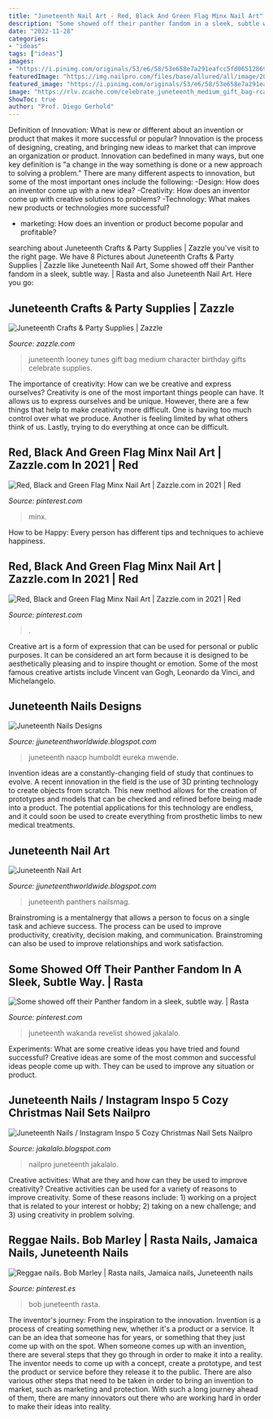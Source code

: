 ```yaml
---
title: "Juneteenth Nail Art - Red, Black And Green Flag Minx Nail Art"
description: "Some showed off their panther fandom in a sleek, subtle way."
date: "2022-11-28"
categories:
- "ideas"
tags: ["ideas"]
images:
- "https://i.pinimg.com/originals/53/e6/58/53e658e7a291eafcc5fd0651286969bb.jpg"
featuredImage: "https://img.nailpro.com/files/base/allured/all/image/2020/12/White.5fdcb9f020cea.png?auto=format%2Ccompress&amp;q=70&amp;rect=0%2C257%2C587%2C330&amp;w=700"
featured_image: "https://i.pinimg.com/originals/53/e6/58/53e658e7a291eafcc5fd0651286969bb.jpg"
image: "https://rlv.zcache.com/celebrate_juneteenth_medium_gift_bag-rca0a879e60f641808f869ad92d955118_zkqy3_307.jpg?rlvnet=1"
ShowToc: true
author: "Prof. Diego Gerhold"
---
```



Definition of Innovation: What is new or different about an invention or product that makes it more successful or popular?
Innovation is the process of designing, creating, and bringing new ideas to market that can improve an organization or product. Innovation can bedefined in many ways, but one key definition is "a change in the way something is done or a new approach to solving a problem." 
There are many different aspects to innovation, but some of the most important ones include the following: 
-Design: How does an inventor come up with a new idea? 
-Creativity: How does an inventor come up with creative solutions to problems? 
-Technology: What makes new products or technologies more successful? 
- marketing: How does an invention or product become popular and profitable?

	

		
searching about Juneteenth Crafts &amp; Party Supplies | Zazzle you've visit to the right page. We have 8 Pictures about Juneteenth Crafts &amp; Party Supplies | Zazzle like Juneteenth Nail Art, Some showed off their Panther fandom in a sleek, subtle way. | Rasta and also Juneteenth Nail Art. Here you go:
		
    
## Juneteenth Crafts &amp; Party Supplies | Zazzle

<img loading=lazy src="https://rlv.zcache.com/celebrate_juneteenth_medium_gift_bag-rca0a879e60f641808f869ad92d955118_zkqy3_307.jpg?rlvnet=1" onerror="this.onerror=null;this.src='https://tse4.mm.bing.net/th?id=OIP.V6kqUAus8RjxLhLCEYh0WgAAAA&amp;pid=15.1';" alt="Juneteenth Crafts &amp; Party Supplies | Zazzle">

_Source: zazzle.com_

>juneteenth looney tunes gift bag medium character birthday gifts celebrate supplies. 

	

The importance of creativity: How can we be creative and express ourselves?
Creativity is one of the most important things people can have. It allows us to express ourselves and be unique. However, there are a few things that help to make creativity more difficult. One is having too much control over what we produce. Another is feeling limited by what others think of us. Lastly, trying to do everything at once can be difficult.

    
## Red, Black And Green Flag Minx Nail Art | Zazzle.com In 2021 | Red

<img loading=lazy src="https://i.pinimg.com/originals/53/e6/58/53e658e7a291eafcc5fd0651286969bb.jpg" onerror="this.onerror=null;this.src='https://tse2.mm.bing.net/th?id=OIP.08EE30Hdwj-ZyI1WN309QwHaHa&amp;pid=15.1';" alt="Red, Black and Green Flag Minx Nail Art | Zazzle.com in 2021 | Red">

_Source: pinterest.com_

>minx. 

	

How to be Happy: Every person has different tips and techniques to achieve happiness.
 

    
## Red, Black And Green Flag Minx Nail Art | Zazzle.com In 2021 | Red

<img loading=lazy src="https://i.pinimg.com/236x/f6/67/0c/f6670c6a1e88ce57c33382af6bb983b7--african-wear-africans.jpg?nii=t" onerror="this.onerror=null;this.src='https://tse3.mm.bing.net/th?id=OIP.HbvKgI6yCLl7sGEiLGFcoAAAAA&amp;pid=15.1';" alt="Red, Black and Green Flag Minx Nail Art | Zazzle.com in 2021 | Red">

_Source: pinterest.com_

>. 

	

Creative art is a form of expression that can be used for personal or public purposes. It can be considered an art form because it is designed to be aesthetically pleasing and to inspire thought or emotion. Some of the most famous creative artists include Vincent van Gogh, Leonardo da Vinci, and Michelangelo.

    
## Juneteenth Nails Designs

<img loading=lazy src="https://www.times-standard.com/wp-content/uploads/2020/06/Juneteenth-Mwende.jpg?w=640" onerror="this.onerror=null;this.src='https://tse4.mm.bing.net/th?id=OIP.g4gsXEBMJUTCPZ1R68S_fQHaKe&amp;pid=15.1';" alt="Juneteenth Nails Designs">

_Source: jjuneteenthworldwide.blogspot.com_

>juneteenth naacp humboldt eureka mwende. 

	

Invention ideas are a constantly-changing field of study that continues to evolve. A recent innovation in the field is the use of 3D printing technology to create objects from scratch. This new method allows for the creation of prototypes and models that can be checked and refined before being made into a product. The potential applications for this technology are endless, and it could soon be used to create everything from prosthetic limbs to new medical treatments.

    
## Juneteenth Nail Art

<img loading=lazy src="https://i.pinimg.com/236x/52/90/68/52906836e23843c2aa592e099ba34775.jpg" onerror="this.onerror=null;this.src='https://tse1.mm.bing.net/th?id=OIP.5bRHyS7lbvIeLwkN1Zk0lgAAAA&amp;pid=15.1';" alt="Juneteenth Nail Art">

_Source: jjuneteenthworldwide.blogspot.com_

>juneteenth panthers nailsmag. 

	

Brainstroming is a mentalnergy that allows a person to focus on a single task and achieve success. The process can be used to improve productivity, creativity, decision making, and communication. Brainstroming can also be used to improve relationships and work satisfaction.

    
## Some Showed Off Their Panther Fandom In A Sleek, Subtle Way. | Rasta

<img loading=lazy src="https://i.pinimg.com/originals/d6/ab/bd/d6abbd8f2076cb64b120b8b46a57020b.jpg" onerror="this.onerror=null;this.src='https://tse3.mm.bing.net/th?id=OIP.oekGWhdaVRNUm-qmVC2cWAHaHa&amp;pid=15.1';" alt="Some showed off their Panther fandom in a sleek, subtle way. | Rasta">

_Source: pinterest.com_

>juneteenth wakanda revelist showed jakalalo. 

	

Experiments: What are some creative ideas you have tried and found successful?
Creative ideas are some of the most common and successful ideas people come up with. They can be used to improve any situation or product.

    
## Juneteenth Nails / Instagram Inspo 5 Cozy Christmas Nail Sets Nailpro

<img loading=lazy src="https://img.nailpro.com/files/base/allured/all/image/2020/12/White.5fdcb9f020cea.png?auto=format%2Ccompress&amp;q=70&amp;rect=0%2C257%2C587%2C330&amp;w=700" onerror="this.onerror=null;this.src='https://tse2.mm.bing.net/th?id=OIP.Fnx9kmWgr1W10oUHn1ISmwHaEK&amp;pid=15.1';" alt="Juneteenth Nails / Instagram Inspo 5 Cozy Christmas Nail Sets Nailpro">

_Source: jakalalo.blogspot.com_

>nailpro juneteenth jakalalo. 

	

Creative activities: What are they and how can they be used to improve creativity?
Creative activities can be used for a variety of reasons to improve creativity. Some of these reasons include: 1) working on a project that is related to your interest or hobby; 2) taking on a new challenge; and 3) using creativity in problem solving.

    
## Reggae Nails. Bob Marley | Rasta Nails, Jamaica Nails, Juneteenth Nails

<img loading=lazy src="https://i.pinimg.com/originals/d4/e1/5f/d4e15fd532d7f7b46c3c41b450f638b6.jpg" onerror="this.onerror=null;this.src='https://tse4.mm.bing.net/th?id=OIP.0OK3dBrisGOSYxXVuB2GWgAAAA&amp;pid=15.1';" alt="Reggae nails. Bob Marley | Rasta nails, Jamaica nails, Juneteenth nails">

_Source: pinterest.es_

>bob juneteenth rasta. 

	

The inventor's journey: From the inspiration to the innovation.
Invention is a process of creating something new, whether it's a product or a service. It can be an idea that someone has for years, or something that they just come up with on the spot. When someone comes up with an invention, there are several steps that they go through in order to make it into a reality. The inventor needs to come up with a concept, create a prototype, and test the product or service before they release it to the public. There are also various other steps that need to be taken in order to bring an invention to market, such as marketing and protection. With such a long journey ahead of them, there are many innovators out there who are working hard in order to make their ideas into reality.

